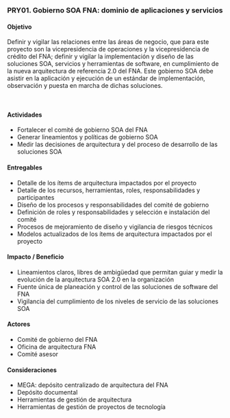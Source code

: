 ### PRY01. Gobierno SOA FNA: dominio de aplicaciones y servicios
#### Objetivo
Definir y vigilar las relaciones entre las áreas de negocio, que para este proyecto son la vicepresidencia de operaciones y la vicepresidencia de crédito del FNA; definir y vigilar la implementación y diseño de las soluciones SOA, servicios y herramientas de software, en cumplimiento de la nueva arquitectura de referencia 2.0 del FNA. Este gobierno SOA debe asistir en la aplicación y ejecución de un estándar de implementación, observación y puesta en marcha de dichas soluciones.

<br>

#### Actividades
- Fortalecer el comité de gobierno SOA del FNA
- Generar lineamientos y políticas de gobierno SOA
- Medir las decisiones de arquitectura y del proceso de desarrollo de las soluciones SOA

#### Entregables
- Detalle de los ítems de arquitectura impactados por el proyecto 
- Detalle de los recursos, herramientas, roles, responsabilidades y participantes
- Diseño de los procesos y responsabilidades del comité de gobierno
- Definición de roles y responsabilidades y selección e instalación del comité
- Procesos de mejoramiento de diseño y vigilancia de riesgos técnicos
- Modelos actualizados de los ítems de arquitectura impactados por el proyecto

#### Impacto / Beneficio
- Lineamientos claros, libres de ambigüedad que permitan guiar y medir la evolución de la arquitectura SOA 2.0 en la organización
- Fuente única de planeación y control de las soluciones de software del FNA
- Vigilancia del cumplimiento de los niveles de servicio de las soluciones SOA​

#### Actores
- Comité de gobierno del FNA
- Oficina de arquitectura FNA
- Comité asesor 

#### Consideraciones
- MEGA: depósito centralizado de arquitectura del FNA
- Depósito documental
- Herramientas de gestión de arquitectura
- Herramientas de gestión de proyectos de tecnología

<br>

